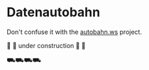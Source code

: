 ﻿
Datenautobahn
=============

Don't confuse it with the [autobahn.ws](http://autobahn.ws/) project.

🚧 🚧 under construction 🚧 🚧

⛟⛟⛟⛟
